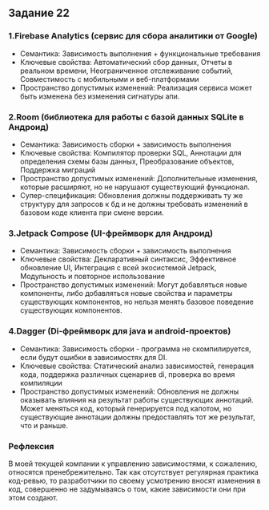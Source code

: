 ## Задание 22
### 1.Firebase Analytics (сервис для сбора аналитики от Google)
- Семантика: Зависимость выполнения + функциональные требования
- Ключевые свойства: Автоматический сбор данных, Отчеты в реальном времени, Неограниченное отслеживание событий, Совместимость с мобильными и веб-платформами
- Пространство допустимых изменений: Реализация сервиса может быть изменена без
изменения сигнатуры апи.
### 2.Room (библиотека для работы с базой данных SQLite в Андроид)
- Семантика: Зависимость сборки + зависимость выполнения
- Ключевые свойства: Компилятор проверки SQL, Аннотации для определения схемы базы данных, Преобразование объектов, Поддержка миграций
- Пространство допустимых изменений: Дополнительные изменения, которые расширяют, но не нарушают существующий функционал.
- Супер-спецификация: Обновления должны поддерживать ту же структуру для запросов к бд и не должны требовать изменений в базовом коде клиента при смене версии.
### 3.Jetpack Compose (UI-фреймворк для Андроид)
- Семантика: Зависимость сборки + зависимость выполнения
- Ключевые свойства: Декларативный синтаксис, Эффективное обновление UI, Интеграция с всей экосистемой Jetpack, Модульность и повторное использование
- Пространство допустимых изменений: Могут добавляться новые компоненты, либо добавляться новые
свойства и параметры существующих компонентов, но нельзя менять базовое поведение существующих компонентов.
### 4.Dagger (Di-фреймворк для java и android-проектов)
- Семантика: Зависимость сборки - программа не скомпилируется, если будут ошибки в зависимостях для DI. 
- Ключевые свойства: Статический анализ зависимостей, генерация кода, поддержка различных сценариев di, проверка во время компиляции
- Пространство допустимых изменений: Обновления не должны оказывать влияния на
результат работы существующих аннотаций. Может меняться код, который генерируется
под капотом, но существующие аннотации должны предоставлять тот же результат, что и
раньше.

### Рефлексия
В моей текущей компании к управлению зависимостями, к сожалению, относятся пренебрежительно.
Так как отсутствует регулярная практика код-ревью, то разработчики по своему усмотрению
вносят изменения в код, совершенно не задумываясь о том, какие зависимости они при
этом создают.
